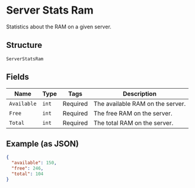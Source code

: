 
# Server Stats Ram

Statistics about the RAM on a given server.

## Structure

`ServerStatsRam`

## Fields

| Name | Type | Tags | Description |
|  --- | --- | --- | --- |
| `Available` | `int` | Required | The available RAM on the server. |
| `Free` | `int` | Required | The free RAM on the server. |
| `Total` | `int` | Required | The total RAM on the server. |

## Example (as JSON)

```json
{
  "available": 150,
  "free": 246,
  "total": 104
}
```

